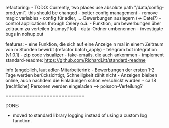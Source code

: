 refactoring:
    - TODO: Currently, two places use absolute path "/data/config-prod.yml", this should be changed
    - better config management
    - remove magic variables
        - config für adler, ...-Bewerbungen auslagern (-> Datei?)
        - control applications through Celery o.ä.
            - Funktion, um bewerbungen über zeitraum zu verteilen (numpy? lol)
    - data-Ordner umbenennen
    - investigate bugs in nohup.out

features:
    - eine Funktion, die sich auf eine Anzeige n mal in einem Zeitraum von m Stunden bewirbt (refactor batch_apply)
    - telegram bot integration (v1.0.1)
    - zip code visualizer
    - fake-emails, die auch ankommen
    - implement standard-readme: https://github.com/RichardLitt/standard-readme

info (angeblich, laut adler-Mitarbeiterin):
    - Bewerbungen der ersten 1-2 Tage werden berücksichtigt, Schnelligkeit zählt nicht
    - Anzeigen bleiben online, auch nachdem die Einladungen schon verschickt wurden
    - ca 18 (rechtliche) Personen werden eingeladen
    --> poisson-Verteilung?

===========================

DONE:
- moved to standard library logging instead of using a custom log function.